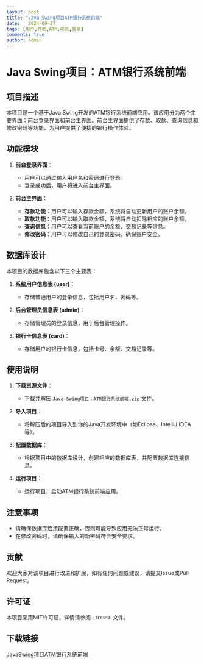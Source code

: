 ```yaml
---
layout: post
title: "Java Swing项目ATM银行系统前端"
date:   2024-09-27
tags: [用户,界面,ATM,项目,登录]
comments: true
author: admin
---
```

# Java Swing项目：ATM银行系统前端

## 项目描述

本项目是一个基于Java Swing开发的ATM银行系统前端应用。该应用分为两个主要界面：前台登录界面和前台主界面。前台主界面提供了存款、取款、查询信息和修改密码等功能，为用户提供了便捷的银行操作体验。

## 功能模块

1. **前台登录界面**：
   - 用户可以通过输入用户名和密码进行登录。
   - 登录成功后，用户将进入前台主界面。

2. **前台主界面**：
   - **存款功能**：用户可以输入存款金额，系统将自动更新用户的账户余额。
   - **取款功能**：用户可以输入取款金额，系统将自动扣除相应的账户余额。
   - **查询信息**：用户可以查看当前账户的余额、交易记录等信息。
   - **修改密码**：用户可以修改自己的登录密码，确保账户安全。

## 数据库设计

本项目的数据库包含以下三个主要表：

1. **系统用户信息表 (user)**：
   - 存储普通用户的登录信息，包括用户名、密码等。

2. **后台管理员信息表 (admin)**：
   - 存储管理员的登录信息，用于后台管理操作。

3. **银行卡信息表 (card)**：
   - 存储用户的银行卡信息，包括卡号、余额、交易记录等。

## 使用说明

1. **下载资源文件**：
   - 下载并解压 `Java Swing项目：ATM银行系统前端.zip` 文件。

2. **导入项目**：
   - 将解压后的项目导入到你的Java开发环境中（如Eclipse、IntelliJ IDEA等）。

3. **配置数据库**：
   - 根据项目中的数据库设计，创建相应的数据库表，并配置数据库连接信息。

4. **运行项目**：
   - 运行项目，启动ATM银行系统前端应用。

## 注意事项

- 请确保数据库连接配置正确，否则可能导致应用无法正常运行。
- 在修改密码时，请确保输入的新密码符合安全要求。

## 贡献

欢迎大家对该项目进行改进和扩展，如有任何问题或建议，请提交Issue或Pull Request。

## 许可证

本项目采用MIT许可证，详情请参阅 `LICENSE` 文件。

## 下载链接

[JavaSwing项目ATM银行系统前端](https://pan.quark.cn/s/395f0abda628)